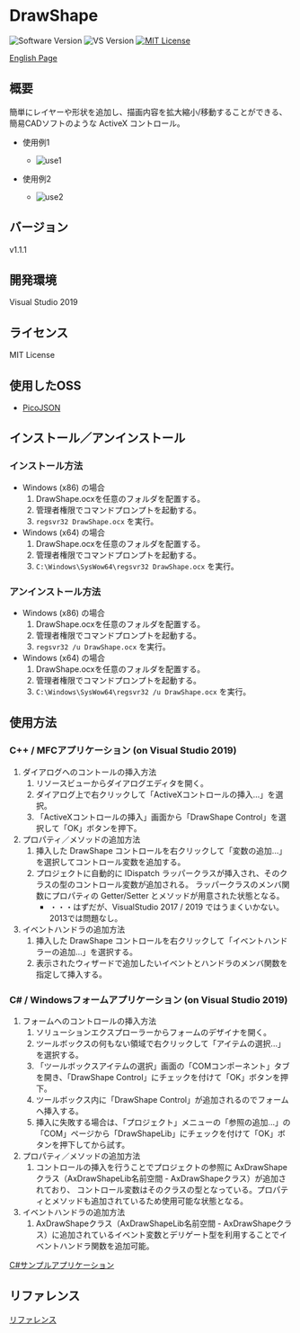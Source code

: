 DrawShape
===

![Software Version](http://img.shields.io/badge/Version-v1.1.1-green.svg?style=flat)
![VS Version](http://img.shields.io/badge/VisualStudio-2019-blue.svg?style=flat)
[![MIT License](http://img.shields.io/badge/license-MIT-blue.svg?style=flat)](LICENSE)

[English Page](./README.md)

## 概要
簡単にレイヤーや形状を追加し、描画内容を拡大縮小/移動することができる、簡易CADソフトのような ActiveX コントロール。  

- 使用例1
    - ![use1](https://user-images.githubusercontent.com/18702413/71414988-ecee1100-269c-11ea-895c-096abe43e30e.png)

- 使用例2
    - ![use2](https://user-images.githubusercontent.com/18702413/71182037-ac674f80-22b8-11ea-8676-d9a71077a38e.gif)

## バージョン
v1.1.1

## 開発環境
Visual Studio 2019

## ライセンス
MIT License

## 使用したOSS
- [PicoJSON](https://github.com/kazuho/picojson)

## インストール／アンインストール
### インストール方法
- Windows (x86) の場合
    1. DrawShape.ocxを任意のフォルダを配置する。
    2. 管理者権限でコマンドプロンプトを起動する。
    3. `regsvr32 DrawShape.ocx` を実行。
- Windows (x64) の場合
    1. DrawShape.ocxを任意のフォルダを配置する。
    2. 管理者権限でコマンドプロンプトを起動する。
    3. `C:\Windows\SysWow64\regsvr32 DrawShape.ocx` を実行。

### アンインストール方法
- Windows (x86) の場合
    1. DrawShape.ocxを任意のフォルダを配置する。
    2. 管理者権限でコマンドプロンプトを起動する。
    3. `regsvr32 /u DrawShape.ocx` を実行。
- Windows (x64) の場合
    1. DrawShape.ocxを任意のフォルダを配置する。
    2. 管理者権限でコマンドプロンプトを起動する。
    3. `C:\Windows\SysWow64\regsvr32 /u DrawShape.ocx` を実行。

## 使用方法
### C++ / MFCアプリケーション (on Visual Studio 2019)
1. ダイアログへのコントールの挿入方法
    1. リソースビューからダイアログエディタを開く。
    2. ダイアログ上で右クリックして「ActiveXコントロールの挿入...」を選択。
    3. 「ActiveXコントロールの挿入」画面から「DrawShape Control」を選択して「OK」ボタンを押下。
2. プロパティ／メソッドの追加方法
    1. 挿入した DrawShape コントロールを右クリックして「変数の追加...」を選択してコントロール変数を追加する。
    2. プロジェクトに自動的に IDispatch ラッパークラスが挿入され、そのクラスの型のコントロール変数が追加される。
       ラッパークラスのメンバ関数にプロパティの Getter/Setter とメソッドが用意された状態となる。
        - ・・・はずだが、VisualStudio 2017 / 2019 ではうまくいかない。2013では問題なし。
3. イベントハンドラの追加方法
    1. 挿入した DrawShape コントロールを右クリックして「イベントハンドラーの追加...」を選択する。
    2. 表示されたウィザードで追加したいイベントとハンドラのメンバ関数を指定して挿入する。

### C# / Windowsフォームアプリケーション (on Visual Studio 2019)
1. フォームへのコントロールの挿入方法
    1. ソリューションエクスプローラーからフォームのデザイナを開く。
    2. ツールボックスの何もない領域で右クリックして「アイテムの選択...」を選択する。
    3. 「ツールボックスアイテムの選択」画面の「COMコンポーネント」タブを開き、「DrawShape Control」にチェックを付けて「OK」ボタンを押下。
    4. ツールボックス内に「DrawShape Control」が追加されるのでフォームへ挿入する。
    5. 挿入に失敗する場合は、「プロジェクト」メニューの「参照の追加...」の「COM」ページから「DrawShapeLib」にチェックを付けて「OK」ボタンを押下してから試す。
2. プロパティ／メソッドの追加方法
    1. コントロールの挿入を行うことでプロジェクトの参照に AxDrawShapeクラス（AxDrawShapeLib名前空間 - AxDrawShapeクラス）が追加されており、
       コントロール変数はそのクラスの型となっている。プロパティとメソッドも追加されているため使用可能な状態となる。
3. イベントハンドラの追加方法
    1. AxDrawShapeクラス（AxDrawShapeLib名前空間 - AxDrawShapeクラス）に追加されているイベント変数とデリゲート型を利用することでイベントハンドラ関数を追加可能。

[C#サンプルアプリケーション](/DrawShapeTest)

## リファレンス
[リファレンス](REFERENCE.ja.md)

